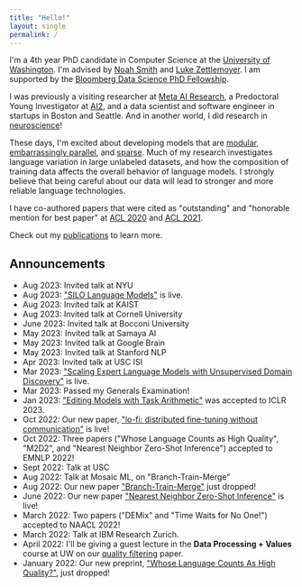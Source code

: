 ```yaml
---
title: "Hello!"
layout: single
permalink: /
---
```


I'm a 4th year PhD candidate in Computer Science at the [University of Washington](https://www.cs.washington.edu/). I'm advised by [Noah Smith](https://nasmith.github.io/) and [Luke Zettlemoyer](https://www.cs.washington.edu/people/faculty/lsz). I am supported by the [Bloomberg Data Science PhD Fellowship](https://www.bloomberg.com/company/values/tech-at-bloomberg/data-science/academic-engagement-programs/data-science-ph-d-fellowship/).

I was previously a visiting researcher at [Meta AI Research](https://ai.meta.com/), a Predoctoral Young Investigator at [AI2](http://allenai.org), and a data scientist and software engineer in startups in Boston and Seattle. And in another world, I did research in [neuroscience](#neuroscience)!

These days, I'm excited about developing  models that are [modular](https://www.semanticscholar.org/paper/DEMix-Layers%3A-Disentangling-Domains-for-Modular-Gururangan-Lewis/917c63f2186119166b3379f5d2816bb1a2f39b09), [embarrassingly parallel](https://www.semanticscholar.org/paper/Branch-Train-Merge%3A-Embarrassingly-Parallel-of-Li-Gururangan/8b3a67c7e5289eed160d2acfd04d71cfb552c67d), and [sparse](https://www.semanticscholar.org/paper/Scaling-Expert-Language-Models-with-Unsupervised-Gururangan-Li/464770587aece80cc9e3451050058e30c2aa6666). Much of my research investigates language variation in large unlabeled datasets, and how the composition of training data affects the overall behavior of language models. I strongly believe that being careful about our data will lead to stronger and more reliable language technologies.


I have co-authored papers that were cited as "outstanding" and "honorable mention for best paper" at [ACL 2020](https://aclanthology.org/2020.acl-main.740/) and [ACL 2021](https://aclanthology.org/2021.acl-long.565/).


Check out my [publications](https://suchin.io/publications/) to learn more.

## Announcements
* Aug 2023: Invited talk at NYU
* Aug 2023: ["SILO Language Models"](https://arxiv.org/abs/2308.04430) is live.
* Aug 2023: Invited talk at KAIST
* Aug 2023: Invited talk at Cornell University
* June 2023: Invited talk at Bocconi University
* May 2023: Invited talk at Samaya AI
* May 2023: Invited talk at Google Brain
* May 2023: Invited talk at Stanford NLP
* Apr 2023: Invited talk at USC ISI
* Mar 2023: ["Scaling Expert Language Models with Unsupervised Domain Discovery"](https://arxiv.org/abs/2303.14177) is live.
* Mar 2023: Passed my Generals Examination!
* Jan 2023: ["Editing Models with Task Arithmetic"](https://arxiv.org/abs/2212.04089) was accepted to ICLR 2023.
* Oct 2022: Our new paper, ["lo-fi: distributed fine-tuning without communication"](https://arxiv.org/abs/2210.11948) is live!
* Oct 2022: Three papers ("Whose Language Counts as High Quality", "M2D2", and "Nearest Neighbor Zero-Shot Inference") accepted to EMNLP 2022!
* Sept 2022: Talk at USC
* Aug 2022: Talk at Mosaic ML, on "Branch-Train-Merge"
* Aug 2022: Our new paper ["Branch-Train-Merge"](https://arxiv.org/abs/2208.03306) just dropped!
* June 2022: Our new paper ["Nearest Neighbor Zero-Shot Inference"](https://suchin.io/assets/knnprompt.pdf) is live!
* March 2022: Two papers ("DEMix" and "Time Waits for No One!") accepted to NAACL 2022!
* March 2022: Talk at IBM Research Zurich.
* April 2022: I'll be giving a guest lecture in the **Data Processing + Values** course at UW on our [quality filtering](https://arxiv.org/abs/2201.10474) paper.
* January 2022: Our new preprint, ["Whose Language Counts As High Quality?"](https://arxiv.org/abs/2201.10474), just dropped!
